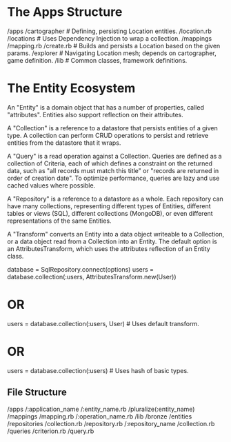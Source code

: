 # The Apps Structure

/apps
  /cartographer # Defining, persisting Location entities.
    /location.rb
    /locations # Uses Dependency Injection to wrap a collection.
      /mappings
        /mapping.rb
      /create.rb # Builds and persists a Location based on the given params.
  /explorer # Navigating Location mesh; depends on cartographer, game definition.
/lib # Common classes, framework definitions.

# The Entity Ecosystem

An "Entity" is a domain object that has a number of properties, called "attributes". Entities also support reflection on their attributes.

A "Collection" is a reference to a datastore that persists entities of a given type. A collection can perform CRUD operations to persist and retrieve entities from the datastore that it wraps.

A "Query" is a read operation against a Collection. Queries are defined as a collection of Criteria, each of which defines a constraint on the returned data, such as "all records must match this title" or "records are returned in order of creation date". To optimize performance, queries are lazy and use cached values where possible.

A "Repository" is a reference to a datastore as a whole. Each repository can have many collections, representing different types of Entities, different tables or views (SQL), different collections (MongoDB), or even different representations of the same Entities.

A "Transform" converts an Entity into a data object writeable to a Collection, or a data object read from a Collection into an Entity. The default option is an AttributesTransform, which uses the attributes reflection of an Entity class.

database = SqlRepository.connect(options)
users = database.collection(:users, AttributesTransform.new(User))
# OR
users = database.collection(:users, User) # Uses default transform.
# OR
users = database.collection(:users) # Uses hash of basic types.

## File Structure

/apps
  /:application_name
    /:entity_name.rb
    /pluralize(:entity_name)
      /mappings
        /mapping.rb
      /:operation_name.rb
/lib
  /bronze
    /entities
    /repositories
      /collection.rb
      /repository.rb
      /:repository_name
        /collection.rb
        /queries
          /criterion.rb
        /query.rb

